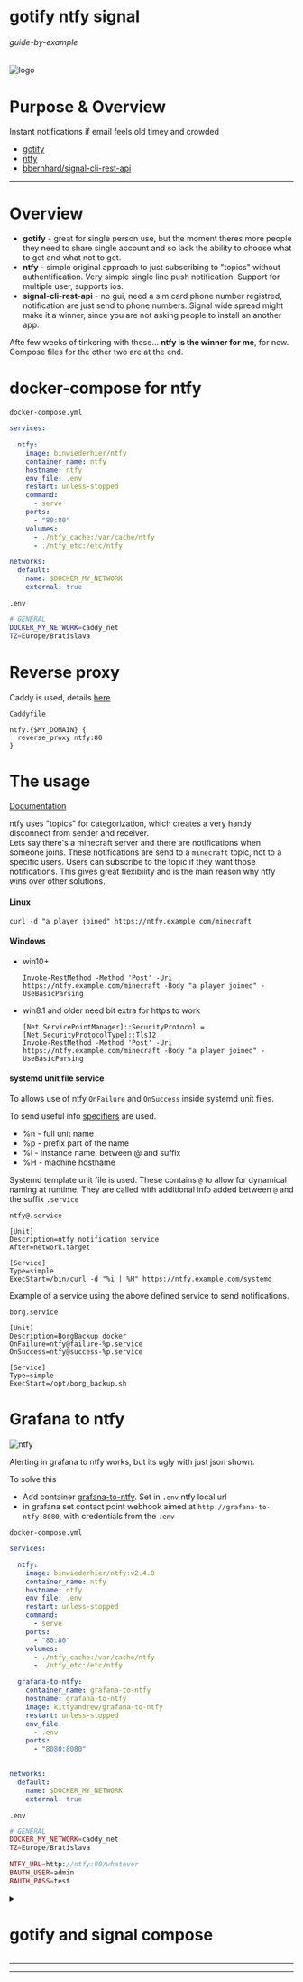 # gotify ntfy signal 

###### guide-by-example

![logo](https://i.imgur.com/41WzW04.png)

# Purpose & Overview

Instant notifications if email feels old timey and crowded

* [gotify](https://github.com/gotify/server)
* [ntfy](https://github.com/binwiederhier/ntfy)
* [bbernhard/signal-cli-rest-api ](https://github.com/bbernhard/signal-cli-rest-api)

---

# Overview

* **gotify** - great for single person use, but the moment theres more people
  they need to share single account and so lack the ability to choose
  what to get and what not to get.
* **ntfy** - simple original approach to just subscribing to "topics" without
  authentification. Very simple single line push notification.
  Support for multiple user, supports ios.
* **signal-cli-rest-api** - no gui, need a sim card phone number registred,
  notification are just send to phone numbers.
  Signal wide spread might make it a winner, since you are not asking people
  to install an another app.

Afte few weeks of tinkering with these... **ntfy is the winner for me**, for now.<br>
Compose files for the other two are at the end.

# docker-compose for ntfy

`docker-compose.yml`
```yml
services:

  ntfy:
    image: binwiederhier/ntfy
    container_name: ntfy
    hostname: ntfy
    env_file: .env
    restart: unless-stopped
    command:
      - serve
    ports:
      - "80:80"
    volumes:
      - ./ntfy_cache:/var/cache/ntfy
      - ./ntfy_etc:/etc/ntfy

networks:
  default:
    name: $DOCKER_MY_NETWORK
    external: true
```

`.env`
```bash
# GENERAL
DOCKER_MY_NETWORK=caddy_net
TZ=Europe/Bratislava
```

# Reverse proxy

Caddy is used, details
[here](https://github.com/DoTheEvo/selfhosted-apps-docker/tree/master/caddy_v2).</br>

`Caddyfile`
```
ntfy.{$MY_DOMAIN} {
  reverse_proxy ntfy:80
}
```

# The usage

[Documentation](https://docs.ntfy.sh/publish/)

ntfy uses "topics" for categorization, which creates a very handy disconnect from
sender and receiver.<br>
Lets say there's a minecraft server and there are notifications when someone 
joins. These notifications are send to a `minecraft` topic, not to a specific users.
Users can subscribe to the topic if they want those notifications.
This gives great flexibility and is the main reason why ntfy wins
over other solutions.

#### Linux

`curl -d "a player joined" https://ntfy.example.com/minecraft`

#### Windows

* win10+

  `Invoke-RestMethod -Method 'Post' -Uri https://ntfy.example.com/minecraft -Body "a player joined" -UseBasicParsing`

* win8.1 and older need bit extra for https to work<br>

  ```
  [Net.ServicePointManager]::SecurityProtocol = [Net.SecurityProtocolType]::Tls12
  Invoke-RestMethod -Method 'Post' -Uri https://ntfy.example.com/minecraft -Body "a player joined" -UseBasicParsing
  ```

#### systemd unit file service

To allows use of ntfy `OnFailure` and `OnSuccess` inside systemd unit files.

To send useful info [specifiers](https://www.freedesktop.org/software/systemd/man/systemd.unit.html#Specifiers)
are used.

* %n - full unit name
* %p - prefix part of the name
* %i - instance name, between @ and suffix
* %H - machine hostname

Systemd template unit file is used.
These contains `@` to allow for dynamical naming at runtime.
They are called with additional info added between `@` and the suffix `.service`

`ntfy@.service`
```
[Unit]
Description=ntfy notification service
After=network.target

[Service]
Type=simple
ExecStart=/bin/curl -d "%i | %H" https://ntfy.example.com/systemd
```

Example of a service using the above defined service to send notifications.

`borg.service`
```
[Unit]
Description=BorgBackup docker
OnFailure=ntfy@failure-%p.service
OnSuccess=ntfy@success-%p.service

[Service]
Type=simple
ExecStart=/opt/borg_backup.sh
```

# Grafana to ntfy

![ntfy](https://i.imgur.com/gL81jRg.png)

Alerting in grafana to ntfy works, but its ugly with just json shown.

To solve this 

* Add container [grafana-to-ntfy](https://github.com/kittyandrew/grafana-to-ntfy).
  Set in `.env` ntfy local url
* in grafana set contact point webhook aimed at `http://grafana-to-ntfy:8080`,
  with credentials from the `.env`

`docker-compose.yml`
```yml
services:

  ntfy:
    image: binwiederhier/ntfy:v2.4.0
    container_name: ntfy
    hostname: ntfy
    env_file: .env
    restart: unless-stopped
    command:
      - serve
    ports:
      - "80:80"
    volumes:
      - ./ntfy_cache:/var/cache/ntfy
      - ./ntfy_etc:/etc/ntfy

  grafana-to-ntfy:
    container_name: grafana-to-ntfy
    hostname: grafana-to-ntfy
    image: kittyandrew/grafana-to-ntfy
    restart: unless-stopped
    env_file:
      - .env
    ports:
      - "8080:8080"
  

networks:
  default:
    name: $DOCKER_MY_NETWORK
    external: true

```

`.env`
```php
# GENERAL
DOCKER_MY_NETWORK=caddy_net
TZ=Europe/Bratislava

NTFY_URL=http://ntfy:80/whatever
BAUTH_USER=admin
BAUTH_PASS=test
```

<details>
<summary><h1>gotify and signal compose</h1></summary>

`gotify-docker-compose.yml`
```yml
services:

  gotify:
    image: gotify/server
    container_name: gotify
    hostname: gotify
    restart: unless-stopped
    env_file: .env
    volumes:
      - "./gotify_data:/app/data"

networks:
  default:
    name: caddy_net
    external: true
```

`signal-docker-compose.yml`
```yml
  signal:
    image: bbernhard/signal-cli-rest-api
    container_name: signal
    hostname: signal
    env_file: .env
    restart: unless-stopped
    volumes:
      - "./signal-cli-config:/home/.local/share/signal-cli" #map "signal-cli-config" folder on host system into docker container. the folder contains the password and cryptographic keys when a new number is registered

networks:
  default:
    name: caddy_net
    external: true
```

</details>

---
---
